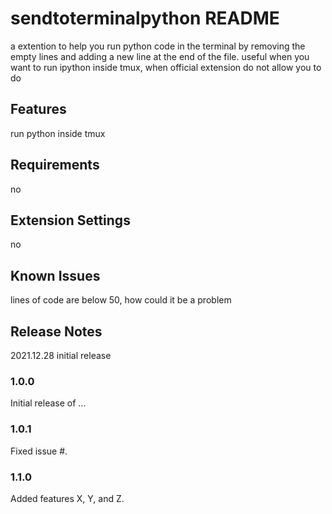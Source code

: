 # sendtoterminalpython README

a extention to help you run python code in the terminal by removing the empty lines and adding a new line at the end of the file. useful when you want to run ipython inside tmux, when official extension do not allow you to do

## Features

run python inside tmux

## Requirements

no

## Extension Settings

no

## Known Issues

lines of code are below 50, how could it be a problem

## Release Notes

2021.12.28 initial release

### 1.0.0

Initial release of ...

### 1.0.1

Fixed issue #.

### 1.1.0

Added features X, Y, and Z.